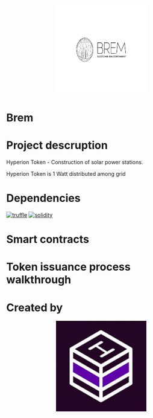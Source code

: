 <p align="center">
  <img width="240" height ="240"  alt="Brem" src = "./assets/Brem.svg">
</p>

# Brem

# Project descruption 
Hyperion Token - Сonstruction of solar power stations.

Hyperion Token  is 1 Watt distributed among grid

# Dependencies 
[![truffle](https://img.shields.io/badge/truffle-v3.4.11-orange.svg)](https://truffle.readthedocs.io/en/latest/)
[![solidity](https://img.shields.io/badge/solidity-docs-red.svg)](http://solidity.readthedocs.io/en/develop/types.html)

# Smart contracts

# Token issuance process walkthrough

# Created by 
<p align="center">
  <img width="240" height ="240" alt="Hashlab" src = "./assets/Hashlab.jpg">
</p>

